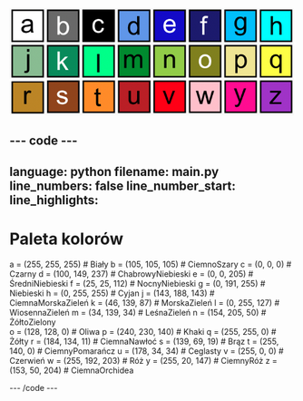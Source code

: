 ![Siatka 26 kolorowych kwadratów, z których każdy reprezentuje jeden z kolorów z palety. Na każdym kwadracie znajduje się litera od a do z.](images/ambient-letters.png)

--- code ---
---
language: python 
filename: main.py 
line_numbers: false 
line_number_start:
line_highlights:
---
 # Paleta kolorów 
 a = (255, 255, 255) # Biały 
 b = (105, 105, 105) # CiemnoSzary 
 c = (0, 0, 0) # Czarny 
 d = (100, 149, 237) # ChabrowyNiebieski 
 e = (0, 0, 205) # ŚredniNiebieski 
 f = (25, 25, 112) # NocnyNiebieski 
 g = (0, 191, 255) # Niebieski 
 h = (0, 255, 255) # Cyjan 
 j = (143, 188, 143) # CiemnaMorskaZieleń 
 k = (46, 139, 87) # MorskaZieleń 
 l = (0, 255, 127) # WiosennaZieleń 
 m = (34, 139, 34) # LeśnaZieleń 
 n = (154, 205, 50) # ŻółtoZielony    
 o = (128, 128, 0) # Oliwa 
 p = (240, 230, 140) # Khaki 
 q = (255, 255, 0) # Żółty 
 r = (184, 134, 11) # CiemnaNawłoć 
 s = (139, 69, 19) # Brąz 
 t = (255, 140, 0) # CiemnyPomarańcz 
 u = (178, 34, 34) # Ceglasty 
 v = (255, 0, 0) # Czerwień 
 w = (255, 192, 203) # Róż 
 y = (255, 20, 147) # CiemnyRóż 
 z = (153, 50, 204) # CiemnaOrchidea

--- /code ---
